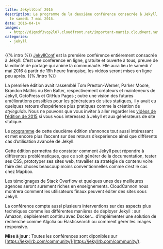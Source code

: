 ```yaml
---
title: JekyllConf 2016
description: Le programme de la deuxième conférence consacrée à Jekyll, qui aura lieu
  le samedi 7 mai 2016.
date: 2016-04-14
images:
  - http://d1qmdf3vop2l07.cloudfront.net/important-mantis.cloudvent.net/compressed/1bdce97b1a6815888e0dadf72f1b19c5.png
categories:
  - jekyll
---
```


{{% intro %}}
[JekyllConf](http://jekyllconf.com/) est la première conférence entièrement consacrée à Jekyll. C’est une conférence en ligne, gratuite et ouverte à tous, preuve de la volonté de partage qui anime la communauté. Elle aura lieu le samedi 7 mai 2016 à partir de 19h heure française, les vidéos seront mises en ligne peu après.
{{% /intro %}}

La première édition avait rassemblé Tom Preston-Werner, Parker Moore, Brandon Mathis ou Ben Balter, respectivement créateurs et mainteneurs de Jekyll, OctoPress et GitHub Pages ; outre une vision des futures améliorations possibles pour les générateurs de sites statiques, il y avait eu quelques retours d’expérience plus pratiques comme la création de _styleguide_. Nous ne pouvons que vous inviter à aller regarder les [vidéos de l’édition de 2015](http://jekyllconf.com/2015/) si vous vous intéressez à Jekyll et aux générateurs de site statique.

Le [programme](http://jekyllconf.com/) de cette deuxième édition s’annonce tout aussi intéressant et met encore plus l’accent sur des retours d’expérience ainsi que différents cas d’utilisation avancée de Jekyll.

Cette édition permettra de constater comment Jekyll peut répondre à différentes problématiques, que ce soit générer de la documentation, tester ses CSS, prototyper ses sites web, travailler sa stratégie de contenu voire faire des choses beaucoup moins conventionnelles comme c’est le cas chez Mapbox.

Les témoignages de Stack Overflow et quelques unes des meilleures agences seront surement riches en enseignements. CloudCannon nous montrera comment les utilisateurs finaux peuvent éditer des sites sous Jekyll.

La conférence compte aussi plusieurs interventions sur des aspects plus techniques comme les différentes manières de déployer Jekyll : sur Amazon, déploiement continu avec Docker… d’implémenter une solution de recherche comme Algolia ou Elasticsearch ou comment gérer les images responsive.

**Mise à jour** : Toutes les conférences sont diponibles sur [https://jekyllrb.com/community/](https://jekyllrb.com/community/).
